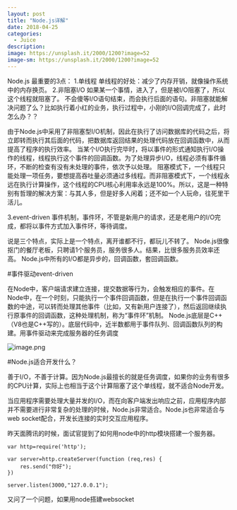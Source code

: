 ```yaml
---
layout: post
title: "Node.js详解"
date: 2018-04-25
categories:
  - Juice
description: 
image: https://unsplash.it/2000/1200?image=52
image-sm: https://unsplash.it/2000/1200?image=52
---
```


Node.js  最重要的3点：
1.单线程
单线程的好处：减少了内存开销，就像操作系统中的内存换页。
2.非阻塞I/O
如果某一个事情，进入了，但是被I/O阻塞了，所以这个线程就阻塞了。
不会傻等I/O语句结束，而会执行后面的语句。非阻塞就能解决问题了么？比如执行着小红的业务，执行过程中，小刚的I/O回调完成了，此时怎么办？？

由于Node.js中采用了非阻塞型I/O机制，因此在执行了访问数据库的代码之后，将立即转而执行其后面的代码，把数据库返回结果的处理代码放在回调函数中，从而提高了程序的执行效率。
当某个I/O执行完毕时，将以事件的形式通知执行I/O操作的线程，线程执行这个事件的回调函数。为了处理异步I/O，线程必须有事件循环，不断的检查有没有未处理的事件，依次予以处理。
阻塞模式下，一个线程只能处理一项任务，要想提高吞吐量必须通过多线程。而非阻塞模式下，一个线程永远在执行计算操作，这个线程的CPU核心利用率永远是100%。所以，这是一种特别有哲理的解决方案：与其人多，但是好多人闲着；还不如一个人玩命，往死里干活儿。

3.event-driven
事件机制，事件环，不管是新用户的请求，还是老用户的I/O完成，都将以事件方式加入事件环，等待调度。

说是三个特点，实际上是一个特点，离开谁都不行，都玩儿不转了。
Node.js很像抠门的餐厅老板，只聘请1个服务员，服务很多人。结果，比很多服务员效率还高。
Node.js中所有的I/O都是异步的，回调函数，套回调函数。

#事件驱动event-driven

在Node中，客户端请求建立连接，提交数据等行为，会触发相应的事件。在Node中，在一个时刻，只能执行一个事件回调函数，但是在执行一个事件回调函数的中途，可以转而处理其他事件（比如，又有新用户连接了），然后返回继续执行原事件的回调函数，这种处理机制，称为“事件环”机制。
Node.js底层是C++（V8也是C++写的）。底层代码中，近半数都用于事件队列、回调函数队列的构建。用事件驱动来完成服务器的任务调度

![image.png](https://upload-images.jianshu.io/upload_images/3378252-2df6924294aa95ac.png?imageMogr2/auto-orient/strip%7CimageView2/2/w/1240)

#Node.js适合开发什么？

善于I/O，不善于计算。因为Node.js最擅长的就是任务调度，如果你的业务有很多的CPU计算，实际上也相当于这个计算阻塞了这个单线程，就不适合Node开发。

当应用程序需要处理大量并发的I/O，而在向客户端发出响应之前，应用程序内部并不需要进行非常复杂的处理的时候，Node.js非常适合。Node.js也非常适合与web socket配合，开发长连接的实时交互应用程序。

昨天面腾讯的时候，面试官提到了如何用node中的http模块搭建一个服务器。
```
var http=require('http');

var server=http.createServer(function (req,res) {
    res.send("你好");
})

server.listen(3000,"127.0.0.1");
```

又问了一个问题，如果用node搭建websocket
